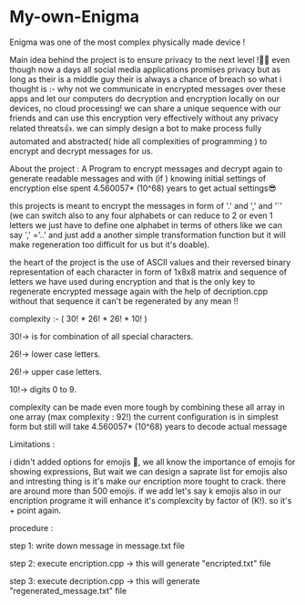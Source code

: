 # My-own-Enigma
Enigma was one of the most complex physically made device !

Main idea behind the project is to ensure privacy to the next level !🤷‍♂️ even though now a days all social media applications promises privacy but as long as their is a middle guy their is always a chance of breach so what i thought is :- why not we communicate in encrypted messages over these apps and let our computers do decryption and encryption locally on our devices, no cloud processing! we can share a unique sequence with our friends and can use this encryption very effectively without any privacy related threats👍.
we can simply design a bot to make process fully automated and abstracted( hide all complexities of programming ) to encrypt and  decrypt messages for us.

About the project :  A Program to encrypt messages and decrypt again to generate readable messages and with (if ) knowing initial settings of encryption else spent 4.560057* (10^68) years to get actual settings😎

this projects is meant to encrypt the messages in form of '.'  and ','  and '`'  (we can switch also to any four alphabets or can reduce to 2 or even 1 letters we just have to define one alphabet in terms of others like we can say ',' ='..' and just add a another simple transformation function but it will make regeneration too difficult for us but it's doable).


the heart of the project is the use of ASCII values and their reversed binary representation of each character in form of 1x8x8 matrix and  sequence of letters we have used during encryption and that is the only key to regenerate encrypted message again with the 
help of decription.cpp without that sequence it can't be regenerated by any mean !!

complexity :- ( 30! * 26! * 26! * 10! )

30!-> is for combination of all special characters.

26!-> lower case letters.

26!-> upper case letters.

10!-> digits 0 to 9.

complexity can be made even more tough by combining these all array in one array (max complexity : 92!) 
the current configuration is in simplest form but still will take 4.560057* (10^68) years to decode actual message

Limitations :

  i didn't added options for emojis 🥲, we all know the importance of emojis for showing expressions, But wait we can design a saprate list for emojis also and intresting thing is it's make our encription more tought to crack. 
  there are around more than 500 emojis. if we add let's say k emojis also in our encription programe it will enhance it's complexcity by factor of (K!). so it's + point again.

procedure :

step 1: 
 write down message in message.txt file 

step 2:
 execute encription.cpp
 -> this will generate "encripted.txt" file
 
step 3:
 execute decription.cpp
 -> this will generate "regenerated_message.txt" file
 
 
 




